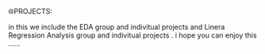 🌐PROJECTS:

in this we include the EDA group and indivitual projects and Linera Regression Analysis group and indivitual projects . i hope you can enjoy this ......
